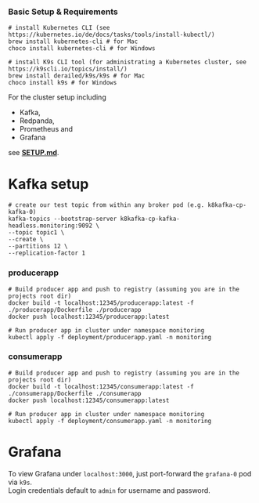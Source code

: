 
### Basic Setup & Requirements

```shell
# install Kubernetes CLI (see https://kubernetes.io/de/docs/tasks/tools/install-kubectl/)
brew install kubernetes-cli # for Mac
choco install kubernetes-cli # for Windows

# install K9s CLI tool (for administrating a Kubernetes cluster, see https://k9scli.io/topics/install/)
brew install derailed/k9s/k9s # for Mac
choco install k9s # for Windows
```

For the cluster setup including 
- Kafka, 
- Redpanda,
- Prometheus and
- Grafana <br>

see **[SETUP.md](docs/SETUP.md)**.

# Kafka setup

```shell
# create our test topic from within any broker pod (e.g. k8kafka-cp-kafka-0)
kafka-topics --bootstrap-server k8kafka-cp-kafka-headless.monitoring:9092 \
--topic topic1 \
--create \
--partitions 12 \
--replication-factor 1
```

### producerapp
```shell
# Build producer app and push to registry (assuming you are in the projects root dir)
docker build -t localhost:12345/producerapp:latest -f ./producerapp/Dockerfile ./producerapp 
docker push localhost:12345/producerapp:latest

# Run producer app in cluster under namespace monitoring
kubectl apply -f deployment/producerapp.yaml -n monitoring
```

### consumerapp
```shell
# Build producer app and push to registry (assuming you are in the projects root dir)
docker build -t localhost:12345/consumerapp:latest -f ./consumerapp/Dockerfile ./consumerapp 
docker push localhost:12345/consumerapp:latest

# Run producer app in cluster under namespace monitoring
kubectl apply -f deployment/consumerapp.yaml -n monitoring
```

# Grafana
To view Grafana under `localhost:3000`, just port-forward the `grafana-0` pod via `k9s`. <br>
Login credentials default to `admin` for username and password.
